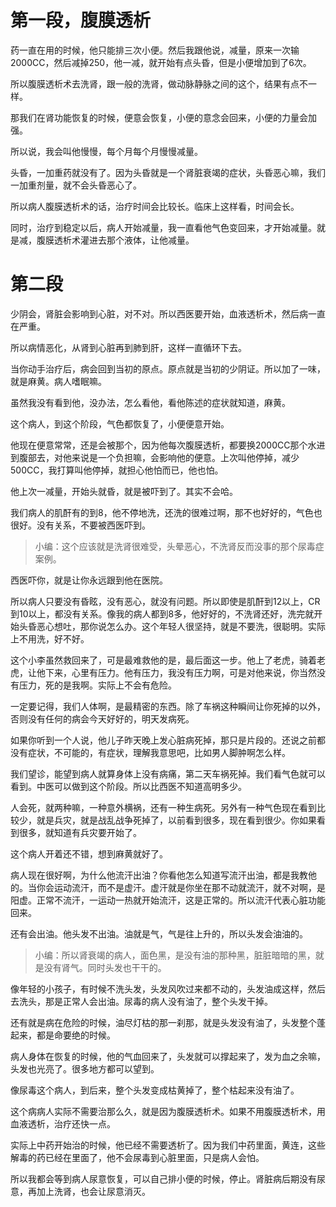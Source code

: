 # 第一段，腹膜透析

药一直在用的时候，他只能排三次小便。然后我跟他说，减量，原来一次输2000CC，然后减掉250，他一减，就开始有点头昏，但是小便增加到了6次。

所以腹膜透析术去洗肾，跟一般的洗肾，做动脉静脉之间的这个，结果有点不一样。

那我们在肾功能恢复的时候，便意会恢复，小便的意念会回来，小便的力量会加强。

所以说，我会叫他慢慢，每个月每个月慢慢减量。

头昏，一加重药就没有了。因为头昏就是一个肾脏衰竭的症状，头昏恶心嘛，我们一加重剂量，就不会头昏恶心了。

所以病人腹膜透析术的话，治疗时间会比较长。临床上这样看，时间会长。

同时，治疗到稳定以后，病人开始减量，我一直看他气色变回来，才开始减量。就是减，腹膜透析术灌进去那个液体，让他减量。

# 第二段

少阴会，肾脏会影响到心脏，对不对。所以西医要开始，血液透析术，然后病一直在严重。

所以病情恶化，从肾到心脏再到肺到肝，这样一直循环下去。

当你动手治疗后，病会回到当初的原点。原点就是当初的少阴证。所以加了一味，就是麻黄。病人嗜眠嘛。

虽然我没有看到他，没办法，怎么看他，看他陈述的症状就知道，麻黄。

这个病人，到这个阶段，气色都恢复了，小便便意开始。

他现在便意常常，还是会被那个，因为他每次腹膜透析，都要换2000CC那个水进到腹部去，对他来说是一个负担嘛，会影响他的便意。上次叫他停掉，减少500CC，我打算叫他停掉，就担心他怕而已，他也怕。

他上次一减量，开始头就昏，就是被吓到了。其实不会哈。

我们病人的肌酐有的到8，他不停地洗，还洗的很难过啊，那不也好好的，气色也很好。没有关系，不要被西医吓到。

> 小编：这个应该就是洗肾很难受，头晕恶心，不洗肾反而没事的那个尿毒症案例。

西医吓你，就是让你永远跟到他在医院。

所以病人只要没有昏眩，没有恶心，就没有问题。所以即使是肌酐到12以上，CR到10以上，都没有关系。像我的病人都到8多，他好好的，不洗肾还好，洗完就开始头昏恶心想吐，那你说怎么办。这个年轻人很坚持，就是不要洗，很聪明。实际上不用洗，好不好。

这个小李虽然救回来了，可是最难救他的是，最后面这一步。他上了老虎，骑着老虎，让他下来，心里有压力。他有压力，我没有压力啊，可是对他来说，你当然没有压力，死的是我啊。实际上不会有危险。

一定要记得，我们人体啊，是最精密的东西。除了车祸这种瞬间让你死掉的以外，否则没有任何的病会今天好好的，明天发病死。

如果你听到一个人说，他儿子昨天晚上发心脏病死掉，那只是片段的。还说之前都没有症状，不可能的，有症状，理解我意思吧，比如男人脚肿啊怎么样。

我们望诊，能望到病人就算身体上没有病痛，第二天车祸死掉。我们看气色就可以看到。中医可以做到这个阶段。所以比西医不知道高明多少。

人会死，就两种嘛，一种意外横祸，还有一种生病死。另外有一种气色现在看到比较少，就是兵灾，就是战乱战争死掉了，以前看到很多，现在看到很少。你如果看到很多，就知道有兵灾要开始了。

这个病人开着还不错，想到麻黄就好了。

病人现在很好啊，为什么他流汗出油？你看他怎么知道写流汗出油，都是我教他的。当你会运动流汗，而不是虚汗。虚汗就是你坐在那不动就流汗，就不对啊，是阳虚。正常不流汗，一运动一热就开始流汗，这是正常的。所以流汗代表心脏功能回来。

还有会出油。他头发不出油。油就是气，气是往上升的，所以头发会油油的。

> 小编：所以肾衰竭的病人，面色黑，是没有油的那种黑，脏脏暗暗的黑，就是没有肾气。同时头发也干干的。

像年轻的小孩子，有时候不洗头发，头发风吹过来都不动的，头发油成这样，然后去洗头，那是正常人会出油。尿毒的病人没有油了，整个头发干掉。

还有就是病在危险的时候，油尽灯枯的那一刹那，就是头发没有油了，头发整个蓬起来，都是命要绝的时候。

病人身体在恢复的时候，他的气血回来了，头发就可以撑起来了，发为血之余嘛，头发也光亮了。很多地方都可以望到。

像尿毒这个病人，到后来，整个头发变成枯黄掉了，整个枯起来没有油了。

这个病病人实际不需要治那么久，就是因为腹膜透析术。如果不用腹膜透析术，用血液透析，治疗还快一点。

实际上中药开始治的时候，他已经不需要透析了。因为我们中药里面，黄连，这些解毒的药已经在里面了，他不会尿毒到心脏里面，只是病人会怕。

所以我都会等到病人尿意恢复，可以自己排小便的时候，停止。肾脏病后期没有尿意，再加上洗肾，也会让尿意消灭。